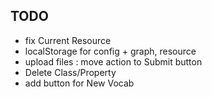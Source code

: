 ## TODO

* fix Current Resource
* localStorage for config + graph, resource
* upload files : move action to Submit button
* Delete Class/Property
* add button for New Vocab



